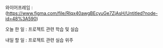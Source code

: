 와이어프레임 : (https://www.figma.com/file/Rlqx40awgBEcyuGe7ZjAsH/Untitled?node-id=48%3A590)



오늘 한 일 : 프로젝트 관련 학습 및 실습



내일 할 일 : 프로젝트 관련 실습 위주